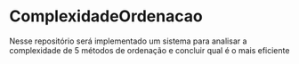 # ComplexidadeOrdenacao
Nesse repositório será implementado um sistema para analisar a complexidade de 5 métodos de ordenação e concluir qual é o mais eficiente
